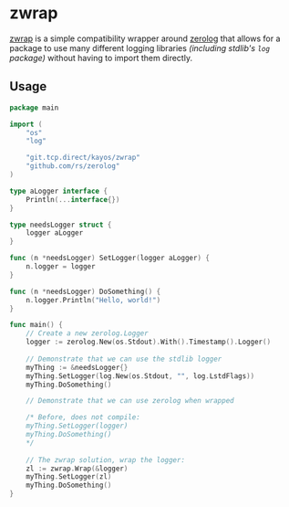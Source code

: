 # zwrap

[zwrap](https://git.tcp.direct/kayos/zwrap) is a simple compatibility wrapper around [zerolog](https://github.com/rs/zerolog) that allows for a package to use many different logging libraries _(including stdlib's `log` package)_ without having to import them directly.

## Usage

```go
package main

import (
	"os"
	"log"

	"git.tcp.direct/kayos/zwrap"
	"github.com/rs/zerolog"
)

type aLogger interface {
	Println(...interface{})
}

type needsLogger struct {
	logger aLogger
}

func (n *needsLogger) SetLogger(logger aLogger) {
	n.logger = logger
}

func (n *needsLogger) DoSomething() {
	n.logger.Println("Hello, world!")
}

func main() {
	// Create a new zerolog.Logger
	logger := zerolog.New(os.Stdout).With().Timestamp().Logger()
	
	// Demonstrate that we can use the stdlib logger
	myThing := &needsLogger{}
	myThing.SetLogger(log.New(os.Stdout, "", log.LstdFlags))
	myThing.DoSomething()

	// Demonstrate that we can use zerolog when wrapped

	/* Before, does not compile:
	myThing.SetLogger(logger)
	myThing.DoSomething()
	*/
	
	// The zwrap solution, wrap the logger:
	zl := zwrap.Wrap(&logger)
	myThing.SetLogger(zl)
	myThing.DoSomething()
}

```
